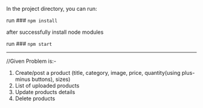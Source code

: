 In the project directory, you can run:

run ### `npm install`

after successfully install node modules

run ### `npm start`

------------------------------------------------------

//Given Problem is:-

1. Create/post a product (title, category, image, price, quantity(using plus-minus buttons), sizes)
2. List of uploaded products
3. Update products details
4. Delete products
